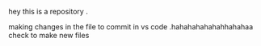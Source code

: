 hey this is a repository .

making changes in the file to commit in vs code .hahahahahahahhahahaa 
check to make new files 


